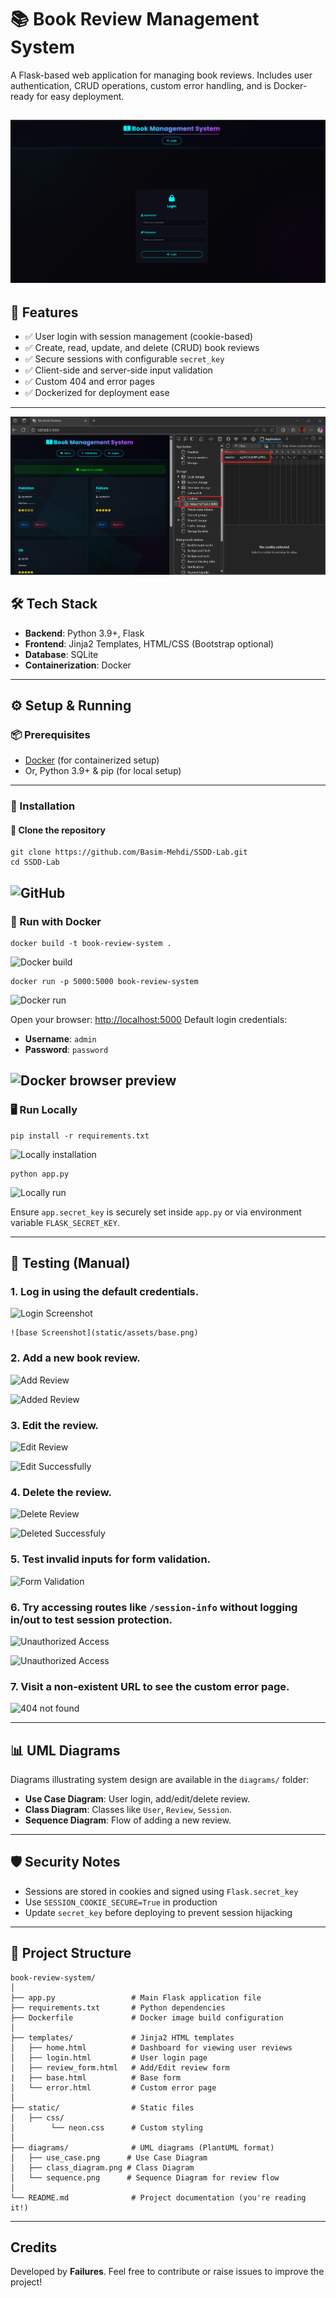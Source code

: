 # 📚 Book Review Management System

A Flask-based web application for managing book reviews. Includes user authentication, CRUD operations, custom error handling, and is Docker-ready for easy deployment.

![Overview ](static/assets/overview.png)
---

## 🚀 Features

- ✅ User login with session management (cookie-based)
- ✅ Create, read, update, and delete (CRUD) book reviews
- ✅ Secure sessions with configurable `secret_key`
- ✅ Client-side and server-side input validation
- ✅ Custom 404 and error pages
- ✅ Dockerized for deployment ease

---

![Cookie Show ](static/assets/cookies.png)

## 🛠️ Tech Stack

- **Backend**: Python 3.9+, Flask
- **Frontend**: Jinja2 Templates, HTML/CSS (Bootstrap optional)
- **Database**: SQLite
- **Containerization**: Docker

---

## ⚙️ Setup & Running

### 📦 Prerequisites

- [Docker](https://www.docker.com/) (for containerized setup)
- Or, Python 3.9+ & pip (for local setup)

---

### 🔧 Installation

#### 🔹 Clone the repository

```
git clone https://github.com/Basim-Mehdi/SSDD-Lab.git
cd SSDD-Lab 
````
![GitHub ](static/assets/gitclone.png)
---

### 🐳 Run with Docker

```
docker build -t book-review-system .
```

![Docker build ](static/assets/dockerbuild.png)

```
docker run -p 5000:5000 book-review-system
```

![Docker run ](static/assets/dockerrun.png)

Open your browser: [http://localhost:5000](http://localhost:5000)
Default login credentials:

* **Username**: `admin`
* **Password**: `password`

![Docker browser preview ](static/assets/docker-browser.png)
---

### 🖥️ Run Locally

```
pip install -r requirements.txt
```

![Locally installation ](static/assets/locally-pip.png)

```
python app.py
```

![Locally run ](static/assets/locallyrun.png)

Ensure `app.secret_key` is securely set inside `app.py` or via environment variable `FLASK_SECRET_KEY`.

---

## 🧪 Testing (Manual)

### 1. Log in using the default credentials.  

   ![Login Screenshot](static/assets/login.png)

    ![base Screenshot](static/assets/base.png)

### 2. Add a new book review.
  
   ![Add Review](static/assets/add_book.png)

   ![Added Review](static/assets/review_added.png)

### 3. Edit the review.

   ![Edit Review](static/assets/edit.png)

   ![Edit Successfully](static/assets/edit_successfully.png)

### 4. Delete the review.

   ![Delete Review](static/assets/delete.png)

   ![Deleted Successfuly](static/assets/deleted_successfully.png)

### 5. Test invalid inputs for form validation.

   ![Form Validation](static/assets/formValidation.png)

### 6. Try accessing routes like `/session-info` without logging in/out to test session protection.

   ![Unauthorized Access](static/assets/session_info_LoggedOut.png)

   ![Unauthorized Access](static/assets/session_info_LoggedIn.png)

### 7. Visit a non-existent URL to see the custom error page.

   ![404 not found ](static/assets/error.png)

---

## 📊 UML Diagrams

Diagrams illustrating system design are available in the `diagrams/` folder:

* **Use Case Diagram**: User login, add/edit/delete review.
* **Class Diagram**: Classes like `User`, `Review`, `Session`.
* **Sequence Diagram**: Flow of adding a new review.

---

## 🛡️ Security Notes

* Sessions are stored in cookies and signed using `Flask.secret_key`
* Use `SESSION_COOKIE_SECURE=True` in production
* Update `secret_key` before deploying to prevent session hijacking

---

## 📁 Project Structure

```
book-review-system/
│
├── app.py                 # Main Flask application file
├── requirements.txt       # Python dependencies
├── Dockerfile             # Docker image build configuration
│
├── templates/             # Jinja2 HTML templates
│   ├── home.html          # Dashboard for viewing user reviews
│   ├── login.html         # User login page
│   ├── review_form.html   # Add/Edit review form
|   ├── base.html          # Base form
│   └── error.html         # Custom error page
│
├── static/                # Static files
│   ├── css/
│        └── neon.css      # Custom styling
│
├── diagrams/              # UML diagrams (PlantUML format)
│   ├── use_case.png      # Use Case Diagram
│   ├── class_diagram.png # Class Diagram
│   └── sequence.png      # Sequence Diagram for review flow
│
└── README.md              # Project documentation (you're reading it!)
```

---


##  Credits

Developed by **Failures**.
Feel free to contribute or raise issues to improve the project!



